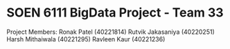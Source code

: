 # SOEN 6111 BigData Project - Team 33
Project Members:
Ronak Patel (40221814)
Rutvik Jakasaniya (40220251)
Harsh Mithaiwala (40221295)
Ravleen Kaur (40221236)
